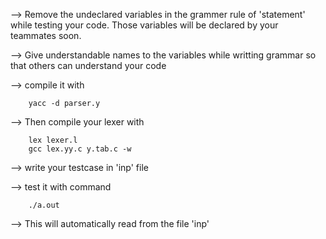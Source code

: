 --> Remove the undeclared variables in the grammer rule of 'statement' while testing your code. Those variables will be declared by your teammates soon.

--> Give understandable names to the variables while writting grammar so that others can understand your code

--> compile it with 
		
  		yacc -d parser.y

--> Then compile your lexer with 

		lex lexer.l
  		gcc lex.yy.c y.tab.c -w

--> write your testcase in 'inp' file

--> test it with command

		./a.out
		
--> This will automatically read from the file 'inp'

